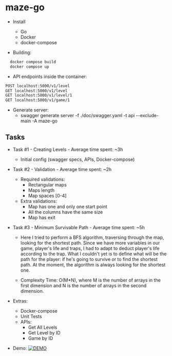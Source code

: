 # maze-go

- Install
  * Go
  * Docker
  * docker-compose

- Building:
```bash
  docker compose build
  docker compose up
```
- API endpoints inside the container:
```bash
POST localhost:5000/v1/level
GET localhost:5000/v1/level
GET localhost:5000/v1/level/1
GET localhost:5000/v1/game/1
```

- Generate server:
    * swagger generate server -f ./doc/swagger.yaml -t api --exclude-main -A maze-go


## Tasks
- Task #1 - Creating Levels - Average time spent: ~3h
    - Initial config (swagger specs, APIs, Docker-compose)

- Task #2 - Validation - Average time spent: ~2h
    - Required validations:
        - Rectangular maps
        - Maps length
        - Map spaces [0-4]
    - Extra validations:
        - Map has one and only one start point
        - All the columns have the same size
        - Map has exit

- Task #3 - Minimum Survivable Path - Average time spent: ~5h
    - Here I tried to perform a BFS algorithm, traversing through the map, looking for the shortest path. Since we have more variables in our game, player's life and traps, I had to adapt to deduct player's life according to the trap. What I couldn't yet is to define what will be the path for the player: if he's going to survive or to find the shortest path. At the moment, the algorithm is always looking for the shortest one.
    
    - Complexity Time: O(M*N), where M is the number of arrays in the first dimension and N is the number of arrays in the second dimension.


- Extras:
    - Docker-compose
    - Unit Tests
    - APIs:
        - Get All Levels
        - Get Level by ID
        - Game by ID 

- Demo:
[![DEMO](https://img.youtube.com/vi/sCwWA4j0cp4/0.jpg)](https://youtu.be/sCwWA4j0cp4)
